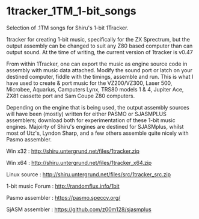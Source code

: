 # 1tracker_1TM_1-bit_songs
Selection of .1TM songs for Shiru's 1-bit 1Tracker.


1tracker for creating 1-bit music, specifically for the ZX Sprectrum, but the output assembly can be changed to suit any Z80 based computer than can output sound.  At the time of writing, the current version of 1tracker is v0.47

From within 1Tracker, one can export the music as engine source code in assembly with music data attached.  Modify the sound port or latch on your destined computer, fiddle with the timings, assemble and run.
This is what I have used to create & port music for the VZ200/VZ300, Laser 500, Microbee, Aquarius, Camputers Lynx, TRS80 models 1 & 4, Jupiter Ace, ZX81 cassette port and Sam Coupe Z80 computers.

Depending on the engine that is being used, the output assembly sources will have been (mostly) written for either PASMO or SJASMPLUS assemblers; download both for experimentation of these 1-bit music engines.
Majoirty of Shiru's engines are destined for SJASMplus, whilst most of Utz's, Lyndon Sharp, and a few others assemble quite nicely with Pasmo assembler.



Win x32 : http://shiru.untergrund.net/files/1tracker.zip

Win x64 : http://shiru.untergrund.net/files/1tracker_x64.zip

Linux source : http://shiru.untergrund.net/files/src/1tracker_src.zip

1-bit music Forum : http://randomflux.info/1bit

Pasmo assembler : https://pasmo.speccy.org/

SjASM assembler : https://github.com/z00m128/sjasmplus

